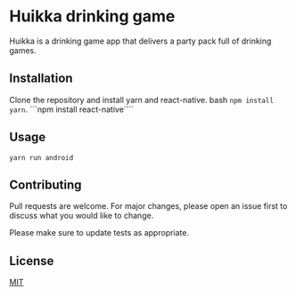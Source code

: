# Huikka drinking game

Huikka is a drinking game app that delivers a party pack full of drinking games. 

## Installation

Clone the repository and install yarn and react-native. bash ```npm install yarn```. ```npm install react-native````


## Usage

```yarn run android```

## Contributing
Pull requests are welcome. For major changes, please open an issue first to discuss what you would like to change.

Please make sure to update tests as appropriate.

## License
[MIT](https://choosealicense.com/licenses/mit/)
